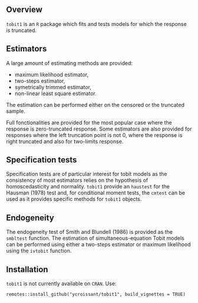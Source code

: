 ## Overview

`tobit1` is an `R` package which fits and tests models for which the
response is truncated. 


## Estimators

A large amount of estimating methods are provided:

- maximum likelihood estimator,
- two-steps estimator,
- symetrically trimmed estimator,
- non-linear least square estimator.

The estimation can be performed either on the censored or the
truncated sample.

Full fonctionalities are provided for the most popular case where the
response is zero-truncated response. Some estimators are also provided
for responses where the left truncation point is not 0, where the
response is right truncated and also for two-limits response.

## Specification tests

Specification tests are of particular interest for tobit models as the
consistency of most estimators relies on the hypothesis of
homoscedasticity and normality. `tobit1` provide an `haustest` for the
Hausman (1978) test and, for conditional moment tests, the `cmtest`
can be used as it provides specific methods for `tobit1` objects.

## Endogeneity

The endogeneity test of Smith and Blundell (1986) is provided as the
`smbltest` function. The estimation of simultaneous-equation Tobit
models can be performed using either a two-steps estimator or maximum
likelihood using the `ivtobit` function.

## Installation

`tobit1` is not currently available on `CRAN`. Use:

`remotes::install_github("ycroissant/tobit1", build_vignettes = TRUE)`
